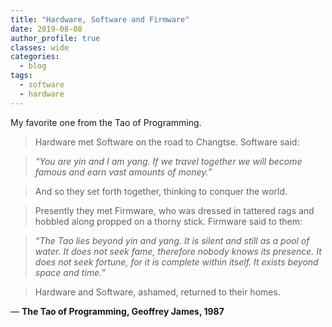 ```yaml
---
title: "Hardware, Software and Firmware"
date: 2019-08-08
author_profile: true
classes: wide
categories:
  - blog
tags:
  - software
  - hardware
---
```


My favorite one from the Tao of Programming.

> Hardware met Software on the road to Changtse. Software said:

> *“You are yin and I am yang. If we travel together we will become famous and earn vast amounts
of money.”* 

> And so they set forth together, thinking to conquer the world.

> Presently they met Firmware, who was dressed in tattered rags and hobbled
along propped on a thorny stick. Firmware said to them:

> *“The Tao lies beyond yin and yang. It is silent and still as a pool of water.
It does not seek fame, therefore nobody knows its presence. It does not seek
fortune, for it is complete within itself. It exists beyond space and time.”*

> Hardware and Software, ashamed, returned to their homes.

— __The Tao of Programming, Geoffrey James, 1987__

